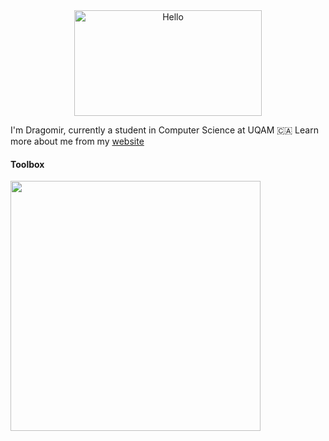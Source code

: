 
<div align="center">
   <img align="center" width="300" height="169" src="https://user-images.githubusercontent.com/77747704/170804049-584d6818-1f80-4073-bbba-563e02a3fcd2.png" alt="Hello">
</div>

I'm Dragomir, currently a student in Computer Science at UQAM 🇨🇦
Learn more about me from my [website](https://www.dragomir.me/)

#### Toolbox

<p align="center">
  <img align="left" width="400px" src="https://skillicons.dev/icons?i=java,cpp,c,python,typescript,react,bash,github,git,linux" />
</p>
</p>


